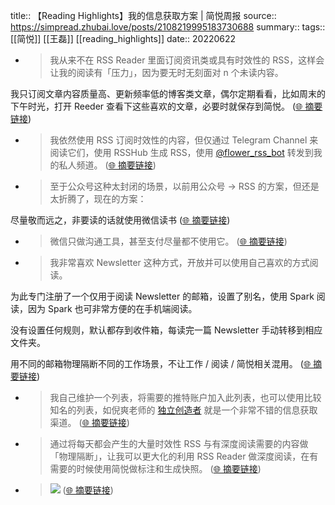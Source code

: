 title:: 【Reading Highlights】我的信息获取方案 | 简悦周报
source:: https://simpread.zhubai.love/posts/2108219995183730688
summary:: 
tags:: [[简悦]] [[王磊]]   [[reading_highlights]]
date:: 20220622  

- > 我从来不在 RSS Reader 里面订阅资讯类或具有时效性的 RSS，这样会让我的阅读有「压力」，因为要无时无刻面对 n 个未读内容。

我只订阅文章内容质量高、更新频率低的博客类文章，偶尔定期看看，比如周末的下午时光，打开 Reeder 查看下这些喜欢的文章，必要时就保存到简悦。  ([🌐 摘要链接](https://simpread.zhubai.love/posts/2108219995183730688#js_content:~:text=%E6%88%91%E4%BB%8E%E6%9D%A5%E4%B8%8D%E5%9C%A8%20RSS%20Reader%20%E9%87%8C%E9%9D%A2%E8%AE%A2%E9%98%85%E8%B5%84%E8%AE%AF%E7%B1%BB%E6%88%96%E5%85%B7%E6%9C%89%E6%97%B6%E6%95%88%E6%80%A7%E7%9A%84%20RSS%EF%BC%8C%E8%BF%99%E6%A0%B7%E4%BC%9A%E8%AE%A9%E6%88%91%E7%9A%84%E9%98%85%E8%AF%BB%E6%9C%89%E3%80%8C%E5%8E%8B%E5%8A%9B%E3%80%8D%EF%BC%8C%E5%9B%A0%E4%B8%BA%E8%A6%81%E6%97%A0%E6%97%B6%E6%97%A0%E5%88%BB%E9%9D%A2%E5%AF%B9%20n%20%E4%B8%AA%E6%9C%AA%E8%AF%BB%E5%86%85%E5%AE%B9%E3%80%82%E6%88%91%E5%8F%AA%E8%AE%A2%E9%98%85%E6%96%87%E7%AB%A0%E5%86%85%E5%AE%B9%E8%B4%A8%E9%87%8F%E9%AB%98%E3%80%81%E6%9B%B4%E6%96%B0%E9%A2%91%E7%8E%87%E4%BD%8E%E7%9A%84%E5%8D%9A%E5%AE%A2%E7%B1%BB%E6%96%87%E7%AB%A0%EF%BC%8C%E5%81%B6%E5%B0%94%E5%AE%9A%E6%9C%9F%E7%9C%8B%E7%9C%8B%EF%BC%8C%E6%AF%94%E5%A6%82%E5%91%A8%E6%9C%AB%E7%9A%84%E4%B8%8B%E5%8D%88%E6%97%B6%E5%85%89%EF%BC%8C%E6%89%93%E5%BC%80%20Reeder%20%E6%9F%A5%E7%9C%8B%E4%B8%8B%E8%BF%99%E4%BA%9B%E5%96%9C%E6%AC%A2%E7%9A%84%E6%96%87%E7%AB%A0%EF%BC%8C%E5%BF%85%E8%A6%81%E6%97%B6%E5%B0%B1%E4%BF%9D%E5%AD%98%E5%88%B0%E7%AE%80%E6%82%A6%E3%80%82))

- > 我依然使用 RSS 订阅时效性的内容，但仅通过 Telegram Channel 来阅读它们，使用 RSSHub 生成 RSS，使用 [@flower_rss_bot](https://flowerss-bot.vercel.app/) 转发到我的私人频道。  ([🌐 摘要链接](https://simpread.zhubai.love/posts/2108219995183730688#js_content:~:text=%E6%88%91%E4%BE%9D%E7%84%B6%E4%BD%BF%E7%94%A8%20RSS%20%E8%AE%A2%E9%98%85%E6%97%B6%E6%95%88%E6%80%A7%E7%9A%84%E5%86%85%E5%AE%B9%EF%BC%8C%E4%BD%86%E4%BB%85%E9%80%9A%E8%BF%87%20Telegram%20Channel%20%E6%9D%A5%E9%98%85%E8%AF%BB%E5%AE%83%E4%BB%AC%EF%BC%8C%E4%BD%BF%E7%94%A8%20RSSHub%20%E7%94%9F%E6%88%90%20RSS%EF%BC%8C%E4%BD%BF%E7%94%A8%20@flower_rss_bot%20%E8%BD%AC%E5%8F%91%E5%88%B0%E6%88%91%E7%9A%84%E7%A7%81%E4%BA%BA%E9%A2%91%E9%81%93%E3%80%82))

- > 至于公众号这种太封闭的场景，以前用公众号 → RSS 的方案，但还是太折腾了，现在的方案：

尽量敬而远之，非要读的话就使用微信读书  ([🌐 摘要链接](https://simpread.zhubai.love/posts/2108219995183730688#js_content:~:text=%E8%87%B3%E4%BA%8E%E5%85%AC%E4%BC%97%E5%8F%B7%E8%BF%99%E7%A7%8D%E5%A4%AA%E5%B0%81%E9%97%AD%E7%9A%84%E5%9C%BA%E6%99%AF%EF%BC%8C%E4%BB%A5%E5%89%8D%E7%94%A8%E5%85%AC%E4%BC%97%E5%8F%B7%20%E2%86%92%20RSS%20%E7%9A%84%E6%96%B9%E6%A1%88%EF%BC%8C%E4%BD%86%E8%BF%98%E6%98%AF%E5%A4%AA%E6%8A%98%E8%85%BE%E4%BA%86%EF%BC%8C%E7%8E%B0%E5%9C%A8%E7%9A%84%E6%96%B9%E6%A1%88%EF%BC%9A%E5%B0%BD%E9%87%8F%E6%95%AC%E8%80%8C%E8%BF%9C%E4%B9%8B%EF%BC%8C%E9%9D%9E%E8%A6%81%E8%AF%BB%E7%9A%84%E8%AF%9D%E5%B0%B1%E4%BD%BF%E7%94%A8%E5%BE%AE%E4%BF%A1%E8%AF%BB%E4%B9%A6))

- > 微信只做沟通工具，甚至支付尽量都不使用它。  ([🌐 摘要链接](https://simpread.zhubai.love/posts/2108219995183730688#js_content:~:text=%E5%BE%AE%E4%BF%A1%E5%8F%AA%E5%81%9A%E6%B2%9F%E9%80%9A%E5%B7%A5%E5%85%B7%EF%BC%8C%E7%94%9A%E8%87%B3%E6%94%AF%E4%BB%98%E5%B0%BD%E9%87%8F%E9%83%BD%E4%B8%8D%E4%BD%BF%E7%94%A8%E5%AE%83%E3%80%82))

- > 我非常喜欢 Newsletter 这种方式，开放并可以使用自己喜欢的方式阅读。

为此专门注册了一个仅用于阅读 Newsletter 的邮箱，设置了别名，使用 Spark 阅读，因为 Spark 也可非常方便的在手机端阅读。

没有设置任何规则，默认都存到收件箱，每读完一篇 Newsletter 手动转移到相应文件夹。

用不同的邮箱物理隔断不同的工作场景，不让工作 / 阅读 / 简悦相关混用。  ([🌐 摘要链接](https://simpread.zhubai.love/posts/2108219995183730688#js_content:~:text=%E6%88%91%E9%9D%9E%E5%B8%B8%E5%96%9C%E6%AC%A2%20Newsletter%20%E8%BF%99%E7%A7%8D%E6%96%B9%E5%BC%8F%EF%BC%8C%E5%BC%80%E6%94%BE%E5%B9%B6%E5%8F%AF%E4%BB%A5%E4%BD%BF%E7%94%A8%E8%87%AA%E5%B7%B1%E5%96%9C%E6%AC%A2%E7%9A%84%E6%96%B9%E5%BC%8F%E9%98%85%E8%AF%BB%E3%80%82%E4%B8%BA%E6%AD%A4%E4%B8%93%E9%97%A8%E6%B3%A8%E5%86%8C%E4%BA%86%E4%B8%80%E4%B8%AA%E4%BB%85%E7%94%A8%E4%BA%8E%E9%98%85%E8%AF%BB%20Newsletter%20%E7%9A%84%E9%82%AE%E7%AE%B1%EF%BC%8C%E8%AE%BE%E7%BD%AE%E4%BA%86%E5%88%AB%E5%90%8D%EF%BC%8C%E4%BD%BF%E7%94%A8%20Spark%20%E9%98%85%E8%AF%BB%EF%BC%8C%E5%9B%A0%E4%B8%BA%20Spark%20%E4%B9%9F%E5%8F%AF%E9%9D%9E%E5%B8%B8%E6%96%B9%E4%BE%BF%E7%9A%84%E5%9C%A8%E6%89%8B%E6%9C%BA%E7%AB%AF%E9%98%85%E8%AF%BB%E3%80%82%E6%B2%A1%E6%9C%89%E8%AE%BE%E7%BD%AE%E4%BB%BB%E4%BD%95%E8%A7%84%E5%88%99%EF%BC%8C%E9%BB%98%E8%AE%A4%E9%83%BD%E5%AD%98%E5%88%B0%E6%94%B6%E4%BB%B6%E7%AE%B1%EF%BC%8C%E6%AF%8F%E8%AF%BB%E5%AE%8C%E4%B8%80%E7%AF%87%20Newsletter%20%E6%89%8B%E5%8A%A8%E8%BD%AC%E7%A7%BB%E5%88%B0%E7%9B%B8%E5%BA%94%E6%96%87%E4%BB%B6%E5%A4%B9%E3%80%82%E7%94%A8%E4%B8%8D%E5%90%8C%E7%9A%84%E9%82%AE%E7%AE%B1%E7%89%A9%E7%90%86%E9%9A%94%E6%96%AD%E4%B8%8D%E5%90%8C%E7%9A%84%E5%B7%A5%E4%BD%9C%E5%9C%BA%E6%99%AF%EF%BC%8C%E4%B8%8D%E8%AE%A9%E5%B7%A5%E4%BD%9C%20/%20%E9%98%85%E8%AF%BB%20/%20%E7%AE%80%E6%82%A6%E7%9B%B8%E5%85%B3%E6%B7%B7%E7%94%A8%E3%80%82))

- > 我自己维护一个列表，将需要的推特账户加入此列表，也可以使用比较知名的列表，如倪爽老师的 [独立创造者](https://twitter.com/i/lists/905990493712121856) 就是一个非常不错的信息获取渠道。  ([🌐 摘要链接](https://simpread.zhubai.love/posts/2108219995183730688#js_content:~:text=%E6%88%91%E8%87%AA%E5%B7%B1%E7%BB%B4%E6%8A%A4%E4%B8%80%E4%B8%AA%E5%88%97%E8%A1%A8%EF%BC%8C%E5%B0%86%E9%9C%80%E8%A6%81%E7%9A%84%E6%8E%A8%E7%89%B9%E8%B4%A6%E6%88%B7%E5%8A%A0%E5%85%A5%E6%AD%A4%E5%88%97%E8%A1%A8%EF%BC%8C%E4%B9%9F%E5%8F%AF%E4%BB%A5%E4%BD%BF%E7%94%A8%E6%AF%94%E8%BE%83%E7%9F%A5%E5%90%8D%E7%9A%84%E5%88%97%E8%A1%A8%EF%BC%8C%E5%A6%82%E5%80%AA%E7%88%BD%E8%80%81%E5%B8%88%E7%9A%84%20%E7%8B%AC%E7%AB%8B%E5%88%9B%E9%80%A0%E8%80%85%20%E5%B0%B1%E6%98%AF%E4%B8%80%E4%B8%AA%E9%9D%9E%E5%B8%B8%E4%B8%8D%E9%94%99%E7%9A%84%E4%BF%A1%E6%81%AF%E8%8E%B7%E5%8F%96%E6%B8%A0%E9%81%93%E3%80%82))

- > 通过将每天都会产生的大量时效性 RSS 与有深度阅读需要的内容做「物理隔断」，让我可以更大化的利用 RSS Reader 做深度阅读，在有需要的时候使用简悦做标注和生成快照。  ([🌐 摘要链接](https://simpread.zhubai.love/posts/2108219995183730688#js_content:~:text=%E9%80%9A%E8%BF%87%E5%B0%86%E6%AF%8F%E5%A4%A9%E9%83%BD%E4%BC%9A%E4%BA%A7%E7%94%9F%E7%9A%84%E5%A4%A7%E9%87%8F%E6%97%B6%E6%95%88%E6%80%A7%20RSS%20%E4%B8%8E%E6%9C%89%E6%B7%B1%E5%BA%A6%E9%98%85%E8%AF%BB%E9%9C%80%E8%A6%81%E7%9A%84%E5%86%85%E5%AE%B9%E5%81%9A%E3%80%8C%E7%89%A9%E7%90%86%E9%9A%94%E6%96%AD%E3%80%8D%EF%BC%8C%E8%AE%A9%E6%88%91%E5%8F%AF%E4%BB%A5%E6%9B%B4%E5%A4%A7%E5%8C%96%E7%9A%84%E5%88%A9%E7%94%A8%20RSS%20Reader%20%E5%81%9A%E6%B7%B1%E5%BA%A6%E9%98%85%E8%AF%BB%EF%BC%8C%E5%9C%A8%E6%9C%89%E9%9C%80%E8%A6%81%E7%9A%84%E6%97%B6%E5%80%99%E4%BD%BF%E7%94%A8%E7%AE%80%E6%82%A6%E5%81%9A%E6%A0%87%E6%B3%A8%E5%92%8C%E7%94%9F%E6%88%90%E5%BF%AB%E7%85%A7%E3%80%82))

- > ![](https://imgs.zhubai.love/a17a800867f4440b80f9d487e8f444c8.png)  ([🌐 摘要链接](https://simpread.zhubai.love/posts/2108219995183730688#js_content:~:text=https://imgs.zhubai.love/a17a800867f4440b80f9d487e8f444c8.png))

